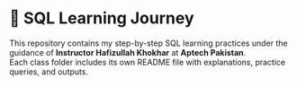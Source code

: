 # 📘 SQL Learning Journey

This repository contains my step-by-step SQL learning practices under the guidance of **Instructor Hafizullah Khokhar** at **Aptech Pakistan**.  
Each class folder includes its own README file with explanations, practice queries, and outputs.
